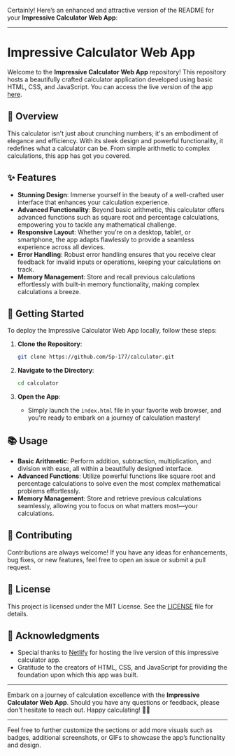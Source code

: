 Certainly! Here’s an enhanced and attractive version of the README for your **Impressive Calculator Web App**:

---

# Impressive Calculator Web App

Welcome to the **Impressive Calculator Web App** repository! This repository hosts a beautifully crafted calculator application developed using basic HTML, CSS, and JavaScript. You can access the live version of the app [here](https://home-made-calc.netlify.app/).

## 🌟 Overview

This calculator isn't just about crunching numbers; it's an embodiment of elegance and efficiency. With its sleek design and powerful functionality, it redefines what a calculator can be. From simple arithmetic to complex calculations, this app has got you covered.

## ✨ Features

- **Stunning Design**: Immerse yourself in the beauty of a well-crafted user interface that enhances your calculation experience.
- **Advanced Functionality**: Beyond basic arithmetic, this calculator offers advanced functions such as square root and percentage calculations, empowering you to tackle any mathematical challenge.
- **Responsive Layout**: Whether you're on a desktop, tablet, or smartphone, the app adapts flawlessly to provide a seamless experience across all devices.
- **Error Handling**: Robust error handling ensures that you receive clear feedback for invalid inputs or operations, keeping your calculations on track.
- **Memory Management**: Store and recall previous calculations effortlessly with built-in memory functionality, making complex calculations a breeze.

## 🚀 Getting Started

To deploy the Impressive Calculator Web App locally, follow these steps:

1. **Clone the Repository**:
   ```bash
   git clone https://github.com/Sp-177/calculator.git
   ```

2. **Navigate to the Directory**:
   ```bash
   cd calculator
   ```

3. **Open the App**:
   - Simply launch the `index.html` file in your favorite web browser, and you're ready to embark on a journey of calculation mastery!

## 📚 Usage

- **Basic Arithmetic**: Perform addition, subtraction, multiplication, and division with ease, all within a beautifully designed interface.
- **Advanced Functions**: Utilize powerful functions like square root and percentage calculations to solve even the most complex mathematical problems effortlessly.
- **Memory Management**: Store and retrieve previous calculations seamlessly, allowing you to focus on what matters most—your calculations.

## 🤝 Contributing

Contributions are always welcome! If you have any ideas for enhancements, bug fixes, or new features, feel free to open an issue or submit a pull request.

## 📜 License

This project is licensed under the MIT License. See the [LICENSE](LICENSE) file for details.

## 🙏 Acknowledgments

- Special thanks to [Netlify](https://www.netlify.com/) for hosting the live version of this impressive calculator app.
- Gratitude to the creators of HTML, CSS, and JavaScript for providing the foundation upon which this app was built.

---

Embark on a journey of calculation excellence with the **Impressive Calculator Web App**. Should you have any questions or feedback, please don't hesitate to reach out. Happy calculating! 🧮✨

---

Feel free to further customize the sections or add more visuals such as badges, additional screenshots, or GIFs to showcase the app’s functionality and design.
